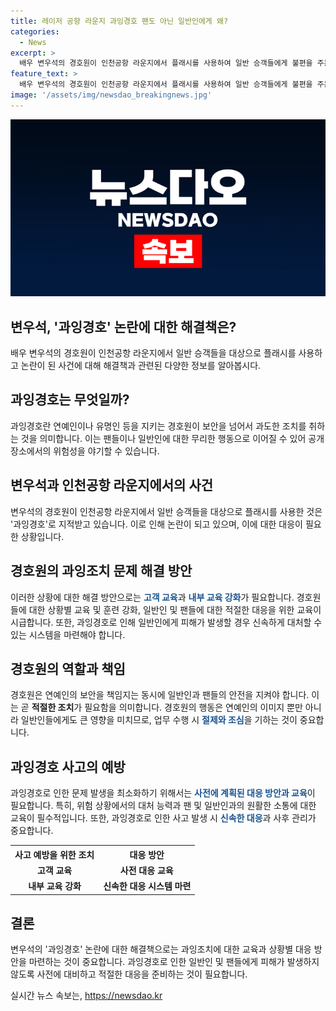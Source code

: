 ```yaml
---
title: 레이저 공항 라운지 과잉경호 팬도 아닌 일반인에게 왜?
categories:
  - News
excerpt: >
  배우 변우석의 경호원이 인천공항 라운지에서 플래시를 사용하여 일반 승객들에게 불편을 주는 논란이 발생했다. 변우석이 홍콩으로 출국하기 위해 공항을 이용하던 중, 경호원들이 일반인 승객들을 향해 플래시를 쏘는 장면이 포착되었다. 이로 인해 논란이 일자, 해당 사건을 비판하는 의견들이 SNS상에 쏟아졌으며, 과잉경호에 대한 비판도 나왔다. 경호업체 대표는 사과하며 재발 방지 교육을 실시한다고 밝혔으며, 이로 인해 변우석과 경호원에 대한 비판이 높아지고 있다. #과잉경호 #변우석 #인천공항 #불편사태
feature_text: >
  배우 변우석의 경호원이 인천공항 라운지에서 플래시를 사용하여 일반 승객들에게 불편을 주는 논란이 발생했다. 변우석이 홍콩으로 출국하기 위해 공항을 이용하던 중, 경호원들이 일반인 승객들을 향해 플래시를 쏘는 장면이 포착되었다. 이로 인해 논란이 일자, 해당 사건을 비판하는 의견들이 SNS상에 쏟아졌으며, 과잉경호에 대한 비판도 나왔다. 경호업체 대표는 사과하며 재발 방지 교육을 실시한다고 밝혔으며, 이로 인해 변우석과 경호원에 대한 비판이 높아지고 있다. #과잉경호 #변우석 #인천공항 #불편사태
image: '/assets/img/newsdao_breakingnews.jpg'
---
```


<p><img src="/assets/img/newsdao_breakingnews.jpg" alt="ranknews 속보" /></p>

<h2>변우석, '과잉경호' 논란에 대한 해결책은?</h2>

<p data-ke-size="size16">배우 변우석의 경호원이 인천공항 라운지에서 일반 승객들을 대상으로 플래시를 사용하고 논란이 된 사건에 대해 해결책과 관련된 다양한 정보를 알아봅시다.</p>

<h2>과잉경호는 무엇일까?</h2>

<p>과잉경호란 연예인이나 유명인 등을 지키는 경호원이 보안을 넘어서 과도한 조치를 취하는 것을 의미합니다. 이는 팬들이나 일반인에 대한 무리한 행동으로 이어질 수 있어 공개 장소에서의 위험성을 야기할 수 있습니다.</p>

<h2>변우석과 인천공항 라운지에서의 사건</h2>

<p>변우석의 경호원이 인천공항 라운지에서 일반 승객들을 대상으로 플래시를 사용한 것은 '과잉경호'로 지적받고 있습니다. 이로 인해 논란이 되고 있으며, 이에 대한 대응이 필요한 상황입니다.</p>

<h2>경호원의 과잉조치 문제 해결 방안</h2>

<p>이러한 상황에 대한 해결 방안으로는 <b><span style="color: #1a5490;">고객 교육</span></b>과 <b><span style="color: #1a5490;">내부 교육 강화</span></b>가 필요합니다. 경호원들에 대한 상황별 교육 및 훈련 강화, 일반인 및 팬들에 대한 적절한 대응을 위한 교육이 시급합니다. 또한, 과잉경호로 인해 일반인에게 피해가 발생할 경우 신속하게 대처할 수 있는 시스템을 마련해야 합니다.</p>

<h2>경호원의 역할과 책임</h2>

<p>경호원은 연예인의 보안을 책임지는 동시에 일반인과 팬들의 안전을 지켜야 합니다. 이는 곧 <b>적절한 조치</b>가 필요함을 의미합니다. 경호원의 행동은 연예인의 이미지 뿐만 아니라 일반인들에게도 큰 영향을 미치므로, 업무 수행 시 <b><span style="color: #1a5490;">절제와 조심</span></b>을 기하는 것이 중요합니다.</p>

<h2>과잉경호 사고의 예방</h2>

<p>과잉경호로 인한 문제 발생을 최소화하기 위해서는 <b><span style="color: #1a5490;">사전에 계획된 대응 방안과 교육</span></b>이 필요합니다. 특히, 위험 상황에서의 대처 능력과 팬 및 일반인과의 원활한 소통에 대한 교육이 필수적입니다. 또한, 과잉경호로 인한 사고 발생 시 <b><span style="color: #1a5490;">신속한 대응</span></b>과 사후 관리가 중요합니다.</p>

<table>
  <tr>
    <th>사고 예방을 위한 조치</th>
    <th>대응 방안</th>
  </tr>
  <tr>
    <td style="text-align: center; height: 17px;"><b>고객 교육</b></td>
    <td style="text-align: center; height: 17px;"><b>사전 대응 교육</b></td>
  </tr>
  <tr>
    <td style="text-align: center; height: 17px;"><b>내부 교육 강화</b></td>
    <td style="text-align: center; height: 17px;"><b>신속한 대응 시스템 마련</b></td>
  </tr>
</table>

<h2>결론</h2>

<p>변우석의 '과잉경호' 논란에 대한 해결책으로는 과잉조치에 대한 교육과 상황별 대응 방안을 마련하는 것이 중요합니다. 과잉경호로 인한 일반인 및 팬들에게 피해가 발생하지 않도록 사전에 대비하고 적절한 대응을 준비하는 것이 필요합니다.</p>
실시간 뉴스 속보는, <a href="https://newsdao.kr" rel="dofollow">https://newsdao.kr</a>


